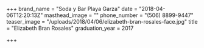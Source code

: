 +++
brand_name = "Soda y Bar Playa Garza"
date = "2018-04-06T12:20:13Z"
masthead_image = ""
phone_number = "(506) 8899-9447"
teaser_image = "/uploads/2018/04/06/elizabeth-bran-rosales-face.jpg"
title = "Elizabeth Bran Rosales"
graduation_year = 2017

+++
